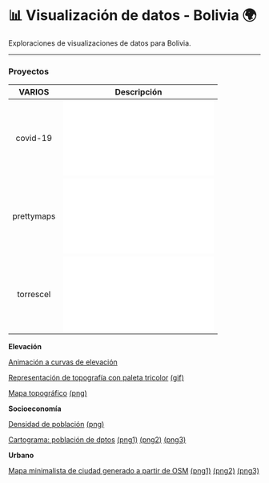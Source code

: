 # 📊 Visualización de datos - Bolivia 🌍

Exploraciones de visualizaciones de datos para Bolivia.

---

### Proyectos

| VARIOS            |  Descripción |
:-------------------------:|:-------------------------:
covid-19  |  ![Nuevos casos COVID-19 en Bolivia (a enero 2022)](Bolivia/covid-19/README.md)
prettymaps |  ![Mapas de ciudad usando OpenStreetMap](Bolivia/prettymaps/README.md)
torrescel |  ![Distribución de torres de telefonía celular](Bolivia/torrescel/README.md)

**Elevación**

[Animación a curvas de elevación](elevac/01/README.md)

[Representación de topografía con paleta tricolor](elevac/02)  [(gif)](elevac/02/Bolivia%20relsom%20elev%20color3%20z1-z30.gif)

[Mapa topográfico](elevac/03/bol_crisp_topography.R)  [(png)](elevac/03/bolivia_topo_map.png)

**Socioeconomía**

[Densidad de población](socio/01/bo_day30.R)  [(png)](socio/01/salida/bol_denspob_Bolivia.png)

[Cartograma: población de dptos](socio/02/Bol_cartogramas.R)  [(png1)](socio/02/3%20Población%20x%20dptos%20tmap.png) [(png2)](socio/02/4%20Población%20x%20dptos%20ggplot2.png) [(png3)](socio/02/5%20Población%20x%20dptos%20ggplot2%20dorling.png)

**Urbano**

[Mapa minimalista de ciudad generado a partir de OSM](urbano/01/rcityviews.R)  [(png1)](urbano/01/salida/cotoca.png) [(png2)](urbano/01/salida/montero.png) [(png3)](urbano/01/salida/samaipata.png)
